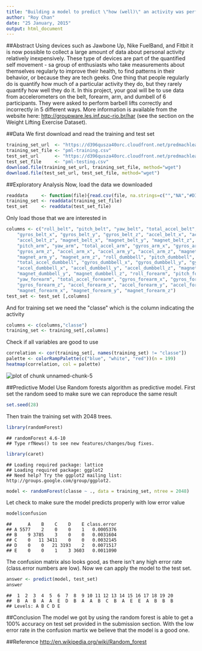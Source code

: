 ```yaml
---
title: "Building a model to predict \"how (well)\" an activity was performed"
author: "Roy Chan"
date: "25 January, 2015"
output: html_document
---
```


##Abstract
Using devices such as Jawbone Up, Nike FuelBand, and Fitbit it is now possible to collect a large amount of data about personal activity relatively inexpensively. These type of devices are part of the quantified self movement - sa group of enthusiasts who take measurements about themselves regularly to improve their health, to find patterns in their behavior, or because they are tech geeks. One thing that people regularly do is quantify how much of a particular activity they do, but they rarely quantify how well they do it. In this project, your goal will be to use data from accelerometers on the belt, forearm, arm, and dumbell of 6 participants. They were asked to perform barbell lifts correctly and incorrectly in 5 different ways. More information is available from the website here: http://groupware.les.inf.puc-rio.br/har (see the section on the Weight Lifting Exercise Dataset).

##Data
We first download and read the training and test set

```r
training_set_url  <- "https://d396qusza40orc.cloudfront.net/predmachlearn/pml-training.csv"
training_set_file <- "pml-training.csv"
test_set_url      <- "https://d396qusza40orc.cloudfront.net/predmachlearn/pml-testing.csv"
test_set_file     <- "pml-testing.csv"
download.file(training_set_url, training_set_file, method="wget")
download.file(test_set_url, test_set_file, method="wget")
```

##Exploratory Analysis
Now, load the data we downloaded

```r
readdata     <- function(file){read.csv(file, na.strings=c("","NA","#DIV/0!"))}
training_set <- readdata(training_set_file)
test_set     <- readdata(test_set_file)
```
Only load those that we are interested in

```r
columns <- c("roll_belt", "pitch_belt", "yaw_belt", "total_accel_belt", 
    "gyros_belt_x", "gyros_belt_y", "gyros_belt_z", "accel_belt_x", "accel_belt_y", 
    "accel_belt_z", "magnet_belt_x", "magnet_belt_y", "magnet_belt_z", "roll_arm", 
    "pitch_arm", "yaw_arm", "total_accel_arm", "gyros_arm_x", "gyros_arm_y", 
    "gyros_arm_z", "accel_arm_x", "accel_arm_y", "accel_arm_z", "magnet_arm_x", 
    "magnet_arm_y", "magnet_arm_z", "roll_dumbbell", "pitch_dumbbell", "yaw_dumbbell", 
    "total_accel_dumbbell", "gyros_dumbbell_x", "gyros_dumbbell_y", "gyros_dumbbell_z", 
    "accel_dumbbell_x", "accel_dumbbell_y", "accel_dumbbell_z", "magnet_dumbbell_x", 
    "magnet_dumbbell_y", "magnet_dumbbell_z", "roll_forearm", "pitch_forearm", 
    "yaw_forearm", "total_accel_forearm", "gyros_forearm_x", "gyros_forearm_y", 
    "gyros_forearm_z", "accel_forearm_x", "accel_forearm_y", "accel_forearm_z", 
    "magnet_forearm_x", "magnet_forearm_y", "magnet_forearm_z")
test_set <- test_set [,columns]
```

And for training set we need the "classe" which is the column indicating the activity

```r
columns <- c(columns,"classe")
training_set <- training_set[,columns]
```

Check if all variables are good to use

```r
correlation <- cor(training_set[, names(training_set) != "classe"])
palette <- colorRampPalette(c("blue", "white", "red"))(n = 199)
heatmap(correlation, col = palette)
```

![plot of chunk unnamed-chunk-5](figure/unnamed-chunk-5.png) 

##Predictive Model
Use Random forests algorithm as predictive model.
First set the random seed to make sure we can reproduce the same result

```r
set.seed(28)
```

Then train the training set with 2048 trees.

```r
library(randomForest)
```

```
## randomForest 4.6-10
## Type rfNews() to see new features/changes/bug fixes.
```

```r
library(caret)
```

```
## Loading required package: lattice
## Loading required package: ggplot2
## Need help? Try the ggplot2 mailing list: http://groups.google.com/group/ggplot2.
```

```r
model <- randomForest(classe ~ ., data = training_set, ntree = 2048)
```

Let check to make sure the model predicts properly with low error value

```r
model$confusion
```

```
##      A    B    C    D    E class.error
## A 5577    2    0    0    1   0.0005376
## B    9 3785    3    0    0   0.0031604
## C    0   11 3411    0    0   0.0032145
## D    0    0   21 3193    2   0.0071517
## E    0    0    1    3 3603   0.0011090
```

The confusion matrix also looks good, as there isn't any high error rate (class.error numbers are low). Now we can apply the model to the test set.

```r
answer <- predict(model, test_set)
answer
```

```
##  1  2  3  4  5  6  7  8  9 10 11 12 13 14 15 16 17 18 19 20 
##  B  A  B  A  A  E  D  B  A  A  B  C  B  A  E  E  A  B  B  B 
## Levels: A B C D E
```

##Conclusion
The model we got by using the random forest is able to get a 100% accuracy on test set provided in the submission section. With the low error rate in the confusion martix we believe that the model is a good one.


##Reference
http://en.wikipedia.org/wiki/Random_forest




